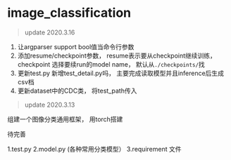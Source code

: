 # image_classification




>update 2020.3.16

1. 让argparser support bool值当命令行参数
2. 添加resume/checkpoint参数， resume表示要从checkpoint继续训练， checkpoint 选择要续run的model name， 默认从`./checkpoints/`找
3. 更新test.py 新增test_detail.py吗， 主要完成读取模型并且inference后生成csv档
4. 更新dataset中的CDC类， 将test_path传入

>update 2020.3.13

组建一个图像分类通用框架， 用torch搭建

待完善

1.test.py
2.model.py (各种常用分类模型）
3.requirement 文件

